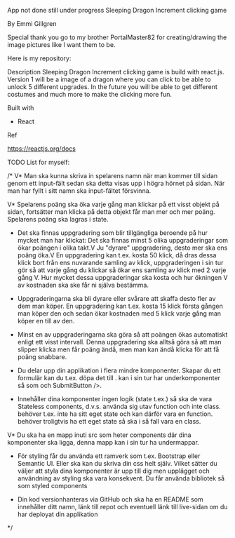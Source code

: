 App not done still under progress
Sleeping Dragon Increment clicking game


By Emmi Gillgren

Special thank you go to my brother PortalMaster82 for creating/drawing the image pictures like I want them to be.

Here is my repository: 

Description
Sleeping Dragon Increment clicking game is build with react.js. Version 1 will be a image of a dragon where you can click to be able to unlock 5 different upgrades. In the future you will be able to get different costumes and much more to make the clicking more fun. 

Built with

* React

Ref

https://reactjs.org/docs



TODO List for myself:


/* 
V* Man ska kunna skriva in spelarens namn när man kommer till sidan genom ett input-fält sedan ska detta visas upp i högra hörnet på sidan. När man har fyllt i sitt namn ska input-fältet försvinna.

V* Spelarens poäng ska öka varje gång man klickar på ett visst objekt på sidan, fortsätter man klicka på detta objekt får man mer och mer poäng. Spelarens poäng ska lagras i state.

* Det ska finnas uppgradering som blir tillgängliga beroende på hur mycket man har klickat: Det ska finnas minst 5 olika uppgraderingar som ökar poängen i olika takt.V Ju "dyrare" uppgradering, desto mer ska ens poäng öka.V En uppgradering kan t.ex. kosta 50 klick, då dras dessa klick bort från ens nuvarande samling av klick, uppgraderingen i sin tur gör så att varje gång du klickar så ökar ens samling av klick med 2 varje gång V. Hur mycket dessa uppgraderingar ska kosta och hur ökningen V av kostnaden ska ske får ni själva bestämma.

* Uppgraderingarna ska bli dyrare eller svårare att skaffa desto fler av dem man köper. En uppgradering kan t.ex. kosta 15 klick första gången man köper den och sedan ökar kostnaden med 5 klick varje gång man köper en till av den.

* Minst en av uppgraderingarna ska göra så att poängen ökas automatiskt enligt ett visst intervall. Denna uppgradering ska alltså göra så att man slipper klicka men får poäng ändå, men man kan ändå klicka för att få poäng snabbare.

* Du delar upp din applikation i flera mindre komponenter. Skapar du ett formulär kan du t.ex. döpa det till <SubmitForm />. <SubmitForm /> kan i sin tur har underkomponenter så som <InputField /> och SubmitButton />.

* Innehåller dina komponenter ingen logik (state t.ex.) så ska de vara Stateless components, d.v.s. använda sig utav function och inte class. <InputField /> behöver t.ex. inte ha sitt eget state och kan därför vara en function. <SubmitForm /> behöver troligtvis ha ett eget state så <SubmitForm /> ska i så fall vara en class.

V* Du ska ha en mapp inuti src som heter components där dina komponenter ska ligga, denna mapp kan i sin tur ha undermappar.

* För styling får du använda ett ramverk som t.ex. Bootstrap eller Semantic UI. Eller ska kan du skriva din css helt själv. Vilket sätter du väljer att styla dina komponenter är upp till dig men upplägget och användning av styling ska vara konsekvent. Du får använda bibliotek så som styled components

* Din kod versionhanteras via GitHub och ska ha en README som innehåller ditt namn, länk till repot och eventuell länk till live-sidan om du har deployat din applikation

*/
